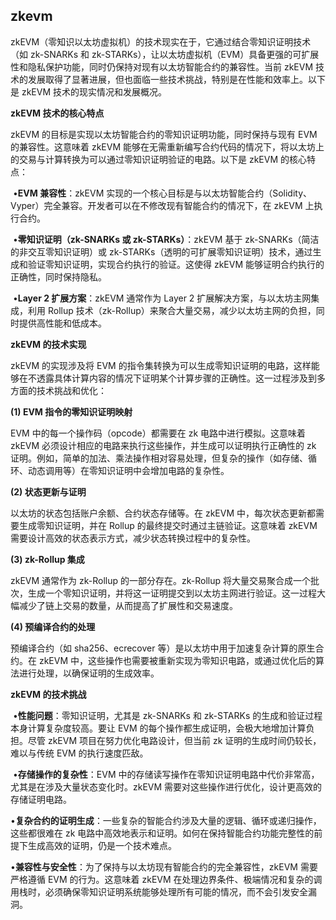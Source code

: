 ## zkevm

zkEVM（零知识以太坊虚拟机）的技术现实在于，它通过结合零知识证明技术（如 zk-SNARKs 和 zk-STARKs），让以太坊虚拟机（EVM）具备更强的可扩展性和隐私保护功能，同时仍保持对现有以太坊智能合约的兼容性。当前 zkEVM 技术的发展取得了显著进展，但也面临一些技术挑战，特别是在性能和效率上。以下是 zkEVM 技术的现实情况和发展概况。

**zkEVM 技术的核心特点**

zkEVM 的目标是实现以太坊智能合约的零知识证明功能，同时保持与现有 EVM 的兼容性。这意味着 zkEVM 能够在无需重新编写合约代码的情况下，将以太坊上的交易与计算转换为可以通过零知识证明验证的电路。以下是 zkEVM 的核心特点：

​	•**EVM 兼容性**：zkEVM 实现的一个核心目标是与以太坊智能合约（Solidity、Vyper）完全兼容。开发者可以在不修改现有智能合约的情况下，在 zkEVM 上执行合约。

​	•**零知识证明（zk-SNARKs 或 zk-STARKs）**：zkEVM 基于 zk-SNARKs（简洁的非交互零知识证明）或 zk-STARKs（透明的可扩展零知识证明）技术，通过生成和验证零知识证明，实现合约执行的验证。这使得 zkEVM 能够证明合约执行的正确性，同时保持隐私。

​	•**Layer 2 扩展方案**：zkEVM 通常作为 Layer 2 扩展解决方案，与以太坊主网集成，利用 Rollup 技术（zk-Rollup）来聚合大量交易，减少以太坊主网的负担，同时提供高性能和低成本。

**zkEVM 的技术实现**

zkEVM 的实现涉及将 EVM 的指令集转换为可以生成零知识证明的电路，这样能够在不透露具体计算内容的情况下证明某个计算步骤的正确性。这一过程涉及到多方面的技术挑战和优化：

**(1) EVM 指令的零知识证明映射**

EVM 中的每一个操作码（opcode）都需要在 zk 电路中进行模拟。这意味着 zkEVM 必须设计相应的电路来执行这些操作，并生成可以证明执行正确性的 zk 证明。例如，简单的加法、乘法操作相对容易处理，但复杂的操作（如存储、循环、动态调用等）在零知识证明中会增加电路的复杂性。

**(2) 状态更新与证明**

以太坊的状态包括账户余额、合约状态存储等。在 zkEVM 中，每次状态更新都需要生成零知识证明，并在 Rollup 的最终提交时通过主链验证。这意味着 zkEVM 需要设计高效的状态表示方式，减少状态转换过程中的复杂性。

**(3) zk-Rollup 集成**

zkEVM 通常作为 zk-Rollup 的一部分存在。zk-Rollup 将大量交易聚合成一个批次，生成一个零知识证明，并将这一证明提交到以太坊主网进行验证。这一过程大幅减少了链上交易的数量，从而提高了扩展性和交易速度。

**(4) 预编译合约的处理**

预编译合约（如 sha256、ecrecover 等）是以太坊中用于加速复杂计算的原生合约。在 zkEVM 中，这些操作也需要被重新实现为零知识电路，或通过优化后的算法进行处理，以确保证明的生成效率。



**zkEVM 的技术挑战**

​	•**性能问题**：零知识证明，尤其是 zk-SNARKs 和 zk-STARKs 的生成和验证过程本身计算复杂度较高。要让 EVM 的每个操作都生成证明，会极大地增加计算负担。尽管 zkEVM 项目在努力优化电路设计，但当前 zk 证明的生成时间仍较长，难以与传统 EVM 的执行速度匹敌。

​	•**存储操作的复杂性**：EVM 中的存储读写操作在零知识证明电路中代价非常高，尤其是在涉及大量状态变化时。zkEVM 需要对这些操作进行优化，设计更高效的存储证明电路。

​	•**复杂合约的证明生成**：一些复杂的智能合约涉及大量的逻辑、循环或递归操作，这些都很难在 zk 电路中高效地表示和证明。如何在保持智能合约功能完整性的前提下生成高效的证明，仍是一个技术难点。

​	•**兼容性与安全性**：为了保持与以太坊现有智能合约的完全兼容性，zkEVM 需要严格遵循 EVM 的行为。这意味着 zkEVM 在处理边界条件、极端情况和复杂的调用栈时，必须确保零知识证明系统能够处理所有可能的情况，而不会引发安全漏洞。